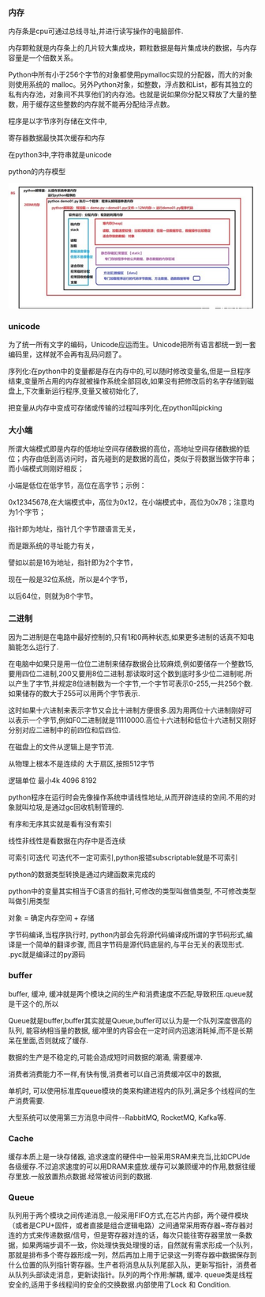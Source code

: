 



### 内存

内存条是cpu可通过总线寻址,并进行读写操作的电脑部件.

内存颗粒就是内存条上的几片较大集成块，颗粒数据是每片集成块的数据，与内存容量是一个倍数关系。

Python中所有小于256个字节的对象都使用pymalloc实现的分配器，而大的对象则使用系统的 malloc。另外Python对象，如整数，浮点数和List，都有其独立的私有内存池，对象间不共享他们的内存池。也就是说如果你分配又释放了大量的整数，用于缓存这些整数的内存就不能再分配给浮点数。

 

程序是以字节序列存储在文件中,

寄存器数据最快其次缓存和内存

在python3中,字符串就是unicode

python的内存模型

![内存模型](./img/1.jpg)

### unicode

为了统一所有文字的编码，Unicode应运而生。Unicode把所有语言都统一到一套编码里，这样就不会再有乱码问题了。

序列化:在python中的变量都是存在内存中的,可以随时修改变量名,但是一旦程序结束,变量所占用的内存就被操作系统全部回收,如果没有把修改后的名字存储到磁盘上,下次重新运行程序,变量又被初始化了,

把变量从内存中变成可存储或传输的过程叫序列化,在python叫picking

### 大小端

所谓大端模式即是内存的低地址空间存储数据的高位，高地址空间存储数据的低位；内存由低到高访问时，首先碰到的是数据的高位，类似于将数据当做字符串；而小端模式则刚好相反； 

小端是低位在低字节，高位在高字节；示例： 

0x12345678,在大端模式中，高位为0x12，在小端模式中，高位为0x78；注意均为1个字节；



指针即为地址，指针几个字节跟语言无关，

而是跟系统的寻址能力有关，

譬如以前是16为地址，指针即为2个字节，

现在一般是32位系统，所以是4个字节，

以后64位，则就为8个字节。

### 二进制

因为二进制是在电路中最好控制的,只有1和0两种状态,如果更多进制的话真不知电脑能怎么运行了.

在电脑中如果只是用一位位二进制来储存数据会比较麻烦,例如要储存一个整数15,要用四位二进制,200又要用8位二进制.那读取时这个数到底时多少位二进制呢.所以产生了字节,并规定8位进制数为一个字节,一个字节可表示0-255,一共256个数.如果储存的数大于255可以用两个字节表示.

这时如果十六进制来表示字节又会比十进制方便很多.因为用两位十六进制刚好可以表示一个字节,例如F0二进制就是11110000.高位十六进制和低位十六进制又刚好分别对应二进制中的前四位和后四位.



在磁盘上的文件从逻辑上是字节流.

从物理上根本不是连续的 大于扇区,按照512字节 

逻辑单位 最小4k 4096 8192

python程序在运行时会先像操作系统申请线性地址,从而开辟连续的空间.不用的对象就叫垃圾,是通过gc回收机制管理的.

有序和无序其实就是看有没有索引

线性非线性是看数据在内存中是否连续

可索引可迭代 可迭代不一定可索引,python报错subscriptable就是不可索引

python的数据类型转换是通过内建函数来完成的

python中的变量其实相当于C语言的指针,可修改的类型叫做值类型, 不可修改类型叫做引用类型

对象 = 确定内存空间 + 存储 

字节码编译,当程序执行时, python内部会先将源代码编译成所谓的字节码形式,编译是一个简单的翻译步骤, 而且字节码是源代码底层的,与平台无关的表现形式. .pyc就是编译过的py源码

### buffer

buffer, 缓冲, 缓冲就是两个模块之间的生产和消费速度不匹配,导致积压.queue就是干这个的,所以

Queue就是buffer,buffer其实就是Queue,buffer可以认为是一个队列深度很高的队列, 能容纳相当量的数据, 缓冲里的内容会在一定时间内迅速消耗掉,而不是长期呆在里面,否则就成了缓存.

数据的生产是不稳定的,可能会造成短时间数据的潮涌, 需要缓冲.

消费者消费能力不一样,有快有慢,消费者可以自己消费缓冲区中的数据,

单机时, 可以使用标准库queue模块的类来构建进程内的队列,满足多个线程间的生产消费需要.

大型系统可以使用第三方消息中间件--RabbitMQ, RocketMQ, Kafka等.

### Cache

缓存本质上是一块存储器, 追求速度的硬件中一般采用SRAM来充当,比如CPUde 各级缓存.不过追求速度的可以用DRAM来盛放.缓存可以兼顾缓冲的作用,数据往缓存里放.一般放置热点数据.经常被访问到的数据.

### Queue

队列用于两个模块之间传递消息,一般采用FIFO方式,在芯片内部，两个硬件模块（或者是CPU+固件，或者直接是组合逻辑电路）之间通常采用寄存器~寄存器对连的方式来传递数据/信号，但是寄存器对连的话，每次只能往寄存器里放一条数据，如果两端步调不一致，你处理快我处理慢的话，自然就有需求形成一个队列，那就是排布多个寄存器形成一列，然后再加上用于记录这一列寄存器中数据保存到什么位置的队列指针寄存器。生产者将消息从队列尾部入队，更新写指针，消费者从队列头部读走消息，更新读指针。队列的两个作用:解耦, 缓冲. queue类是线程安全的,适用于多线程间的安全的交换数据.内部使用了Lock 和 Condition.




